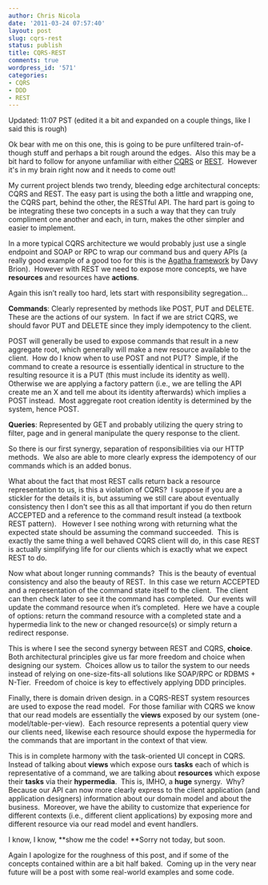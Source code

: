 ```yaml
---
author: Chris Nicola
date: '2011-03-24 07:57:40'
layout: post
slug: cqrs-rest
status: publish
title: CQRS-REST
comments: true
wordpress_id: '571'
categories:
- CQRS
- DDD
- REST
---
```


Updated: 11:07 PST (edited it a bit and expanded on a couple things, like I
said this is rough) 

Ok bear with me on this one, this is going to be pure unfiltered
train-of-though stuff and perhaps a bit rough around the edges.  Also this may
be a bit hard to follow for anyone unfamiliar with either [CQRS][1] or
[REST][2].  However it's in my brain right now and it needs to come out! 

<!--more-->

My current project blends two trendy, bleeding edge architectural
concepts: CQRS and REST. The easy part is using the both a little and wrapping
one, the CQRS part, behind the other, the RESTful API. The hard part is going
to be integrating these two concepts in a such a way that they can truly
compliment one another and each, in turn, makes the other simpler and easier to
implement. 

In a more typical CQRS architecture we would probably just use a
single endpoint and SOAP or RPC to wrap our command bus and query APIs (a
really good example of a good too for this is the [Agatha framework][3] by Davy
Brion).  However with REST we need to expose more concepts, we have
**resources** and resources have **actions**.

Again this isn’t really too hard, lets start with responsibility segregation…  

**Commands**: Clearly represented by methods like POST, PUT and DELETE.  These
are the actions of our system.  In fact if we are strict CQRS, we should favor
PUT and DELETE since they imply idempotency to the client.

POST will generally be used to expose commands that result in a new aggregate
root, which generally will make a new resource available to the client.  How do
I know when to use POST and not PUT?  Simple, if the command to create a
resource is essentially identical in structure to the resulting resource it is
a PUT (this must include its identity as well).  Otherwise we are applying a
factory pattern (i.e., we are telling the API create me an X and tell me about
its identity afterwards) which implies a POST instead.  Most aggregate root
creation identity is determined by the system, hence POST. 

**Queries**: Represented by GET and probably utilizing the query string to
filter, page and in general manipulate the query response to the client. 

So there is our first synergy, separation of responsibilities via our
HTTP methods.  We also are able to more clearly express the idempotency of our
commands which is an added bonus. 

What about the fact that most REST calls return back a resource representation
to us, is this a violation of CQRS?  I suppose if you are a stickler for the
details it is, but assuming we still care about eventually consistency then I
don't see this as all that important if you do then return ACCEPTED and a
reference to the command result instead (a textbook REST pattern).   However I
see nothing wrong with returning what the expected state should be assuming the
command succeeded.  This is exactly the same thing a well behaved CQRS client
will do, in this case REST is actually simplifying life for our clients which
is exactly what we expect REST to do.

Now what about longer running commands?  This is the beauty of eventual
consistency and also the beauty of REST.  In this case we return ACCEPTED and a
representation of the command state itself to the client.  The client can then
check later to see it the command has completed.  Our events will update the
command resource when it’s completed.  Here we have a couple of options: return
the command resource with a completed state and a hypermedia link to the new or
changed resource(s) or simply return a redirect response.

This is where I see the second synergy between REST and CQRS, **choice**.  Both
architectural principles give us far more freedom and choice when designing our
system.  Choices allow us to tailor the system to our needs instead of relying
on one-size-fits-all solutions like SOAP/RPC or RDBMS + N-Tier.  Freedom of
choice is key to effectively applying DDD principles. 

Finally, there is domain driven design. in a CQRS-REST system resources are
used to expose the read model.  For those familiar with CQRS we know that our
read models are essentially the **views** exposed by our system
(one-model/table-per-view).  Each resource represents a potential query view
our clients need, likewise each resource should expose the hypermedia for the
commands that are important in the context of that view. 

This is in complete harmony with the task-oriented UI concept in CQRS.  Instead
of talking about **views** which expose ours **tasks** each of which is
representative of a command, we are talking about **resources** which expose
their **tasks** via their **hypermedia**.  This is, IMHO, a **huge** synergy. 
Why?  Because our API can now more clearly express to the client application
(and application designers) information about our domain model and about the
business.  Moreover, we have the ability to customize that experience for
different contexts (i.e., different client applications) by exposing more and
different resource via our read model and event handlers. 

I know, I know, **show me the code! **Sorry not today, but soon.

Again I apologize for the roughness of this post, and if some of the concepts
contained within are a bit half baked.  Coming up in the very near future will
be a post with some real-world examples and some code.

   [1]: http://cqrsinfo.com
   [2]: http://en.wikipedia.org/wiki/Representational_State_Transfer
   [3]: http://davybrion.com/blog/2009/12/agatha-1-0/

